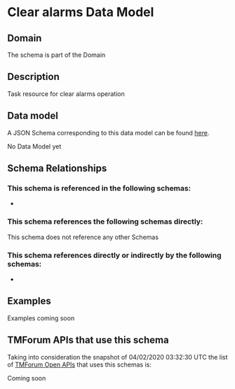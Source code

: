 # Clear alarms Data Model

## Domain

The  schema is part of the  Domain

## Description

Task resource for clear alarms operation

## Data model

A JSON Schema corresponding to this data model can be found
[here](https://github.com/tmforum-rand/schemas/blob/candidates/Resource/ClearAlarms.schema.json).

No Data Model yet

## Schema Relationships

### This schema is referenced in the following schemas:

-

### This schema references the following schemas directly:

This schema does not reference any other Schemas

### This schema references directly or indirectly by the following schemas:

-



## Examples

Examples coming soon

## TMForum APIs that use this schema

Taking into consideration the snapshot of 04/02/2020 03:32:30 UTC the list of [TMForum Open APIs](https://www.tmforum.org/open-apis/) that uses this schemas is:

Coming soon